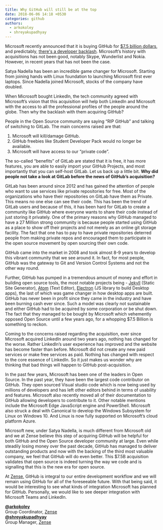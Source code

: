 ```yaml
---
title: Why GitHub will still be at the top
date: 2018-06-06 14:18 +0530
categories: github
authors: 
  - arkokoley
  - shreyakupadhyay
---
```


Microsoft recently announced that it is buying GitHub for [$7.5 billion dollars][1], and predictably, [there's a developer backlash][2]. Microsoft’s history with acquisitions has not been good, notably Skype, Wunderlist and Nokia. However, in recent years that has not been the case.

Satya Nadella has been an incredible game changer for Microsoft. Starting from joining hands with Linux foundation to launching Microsoft first ever laptops. Since Nadella joined Microsoft, stocks of the company have doubled.

When Microsoft bought LinkedIn, the tech community agreed with Microsoft’s vision that this acquisition will help both LinkedIn and Microsoft with the access to all the professional profiles of the people around the globe. Then why the backlash with them acquiring GitHub?

People in the Open Source community are saying “RIP GitHub” and talking of switching to GitLab. The main concerns raised are that:

1.  Microsoft will kill/damage GitHub.
2.  GitHub freebies like Student Developer Pack would no longer be available.
3.  Microsoft will have access to our “private code”.

The so-called “benefits” of GitLab are stated that it is free, it has more features, you are able to easily import your GitHub Projects, and most importantly that you can self-host GitLab. Let us back up a little bit. **Why did people not take a look at GitLab before the news of GitHub’s acquisition?**

GitLab has been around since 2012 and has gained the attention of people who want to use services like private repositories for free. Most of the organizations who have their repositories on GitLab have them as Private. This means no one else can see their code. This has been the trend of GitLab users and because of this, it has been hard for GitLab to create a community like GitHub where everyone wants to share their code instead of just storing it privately. One of the primary reasons why GitHub managed to have a 27 Million strong community is because people started using GitHub as a place to show off their projects and not merely as an online git storage facility. The fact that one has to pay to have private repositories deterred people from making private repos and encouraged them to participate in the open source movement by open sourcing their own code.

GitHub came into the market in 2008 and took almost 8-9 years to develop this vibrant community that we see around it. In fact, for most people, GitHub was the gateway to Git and Version Control Systems and not the other way round.

Further, GitHub has pumped in a tremendous amount of money and effort in building open source tools, the most notable projects being - [Jekyll][3] (Static Site Generator), [Atom][4] (Text Editor), [Electron][5] (JS library to build Desktop apps), the last of which was game changer in how desktop apps are built. GitHub has never been in profit since they came in the industry and have been burning cash ever since. Such a model was clearly not sustainable and either GitHub had to be acquired by some corporation or be shut down. The fact that they managed to be bought by Microsoft which vehemently opposed Open Source until a few years ago, for a whopping $7.5 Billion is something to reckon.

Coming to the concerns raised regarding the acquisition, ever since Microsoft acquired LinkedIn around two years ago, nothing has changed for the worse. Rather LinkedIn’s user experience has improved and the website has become faster than before. Microsoft did not create any new paid services or make free services as paid. Nothing has changed with respect to the core essence of LinkedIn. So it just makes us wonder why are thinking that bad things will happen to GitHub post-acquisition.

In the past few years, Microsoft has been one of the leaders in Open Source. In the past year, they have been the largest code contributor on GitHub. They open sourced Visual studio code which is now being used by millions of developers and has left other editors behind in terms of usability and features. Microsoft also recently moved all of their documentation to GitHub allowing developers to contribute to it. Other notable mentions include the Microsoft Edge JavaScript engine and PowerShell. Microsoft also struck a deal with Canonical to develop the Windows Subsystem for Linux on Windows 10. And Linux is now fully supported on Microsoft’s cloud platform Azure.

Microsoft new, under Satya Nadella, is much different from Microsoft old and we at Zense believe this step of acquiring GitHub will be helpful for both GitHub and the Open Source developer community at large. Even while steadily losing money over the past decade, GitHub has managed to deliver outstanding products and now with the backing of the third most valuable company, we feel that GitHub will do even better. This $7.5B acquisition validates that open source is indeed turning the way we code and is signalling that this is the new era for open source.

At [Zense][6], GitHub is integral to our entire development workflow and we will remain using GitHub for all of the foreseeable future. With that being said, it would be interesting to see what kinds of integration Microsoft has planned for GitHub. Personally, we would like to see deeper integration with Microsoft Teams and LinkedIn.  

**[@arkokoley][7]**  
Group Coordinator, [Zense][6]  
**[@shreyakupadhyay][8]**  
Group Manager, [Zense][6]  

 [1]: https://arstechnica.com/gadgets/2018/06/microsoft-snaps-up-github-for-7-5-billion/
 [2]: https://developers.slashdot.org/story/18/06/04/0935200/microsofts-interest-in-buying-github-draws-backlash-from-developers
 [3]: https://jekyllrb.com/
 [4]: https://atom.io/
 [5]: https://electron.atom.io/
 [6]: https://zense.co.in
 [7]: https://gaurav.koley.in
 [8]: https://github.com/shreyakupadhyay/
